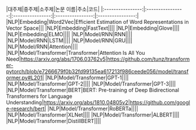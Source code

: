 |대주제|중주제|소주제|논문 이름|주소|코드|
|:----------------:|:----------------:|:----------------:|:----------------:|:----------------:|
|NLP|Embedding|Word2Vec|Efficient Estimation of Word Representations in Vector Space|||
|NLP|Embedding|FastText||||
|NLP|Embedding|Glove||||
|NLP|Embedding|ELMO||||
|NLP|Model/RNN|RNN||||
|NLP|Model/RNN|LSTM||||
|NLP|Model/RNN|GRU||||
|NLP|Model/RNN|Attention||||
|NLP|Model/Transformer|Transformer|Attention Is All You Need|https://arxiv.org/abs/1706.03762v5|https://github.com/tunz/transformer-pytorch/blob/e7266679f0b32fd99135ea617213f986ceede056/model/transformer.py#L201|
|NLP|Model/Transformer|GPT-1||||
|NLP|Model/Transformer|GPT-2||||
|NLP|Model/Transformer|GPT-3||||
|NLP|Model/Transformer|BERT|BERT: Pre-training of Deep Bidirectional Transformers for Language Understanding|https://arxiv.org/abs/1810.04805v2|https://github.com/google-research/bert|
|NLP|Model/Transformer|RoBERTa||||
|NLP|Model/Transformer|XLNet||||
|NLP|Model/Transformer|ALBERT||||
|NLP|Model/Transformer|DistillBERT||||
